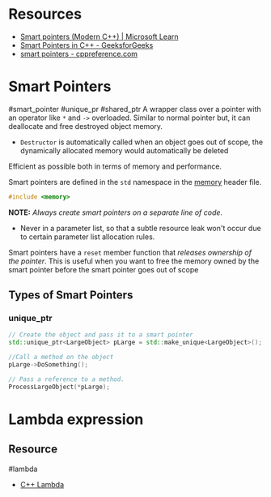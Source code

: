 # Resources
- [Smart pointers (Modern C++) | Microsoft Learn](https://learn.microsoft.com/en-us/cpp/cpp/smart-pointers-modern-cpp?view=msvc-170)
- [Smart Pointers in C++ - GeeksforGeeks](https://www.geeksforgeeks.org/smart-pointers-cpp/)
- [smart pointers - cppreference.com](https://en.cppreference.com/book/intro/smart_pointers)

# Smart Pointers
#smart_pointer #unique_pr #shared_ptr
A wrapper class over a pointer with an operator like `*` and `->` overloaded.
Similar to normal pointer but, it can deallocate and free destroyed object memory.
- `Destructor` is automatically called when an object goes out of scope, the dynamically allocated memory would automatically be deleted

Efficient as possible both in terms of memory and performance.

Smart pointers are defined in the `std` namespace in the [memory](https://learn.microsoft.com/en-us/cpp/standard-library/memory?view=msvc-170) header file.
```c++
#include <memory>
```

**NOTE:** *Always create smart pointers on a separate line of code*. 
- Never in a parameter list, so that a subtle resource leak won't occur due to certain parameter list allocation rules. 

Smart pointers have a `reset` member function that *releases ownership of the pointer*. This is useful when you want to free the memory owned by the smart pointer before the smart pointer goes out of scope
## Types of Smart Pointers
### unique_ptr

```cpp title:uniquePtr.cpp
// Create the object and pass it to a smart pointer
std::unique_ptr<LargeObject> pLarge = std::make_unique<LargeObject>();

//Call a method on the object
pLarge->DoSomething();

// Pass a reference to a method.
ProcessLargeObject(*pLarge);
```



# Lambda expression
## Resource 
#lambda
- [C++ Lambda](https://www.programiz.com/cpp-programming/lambda-expression)
